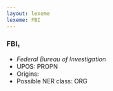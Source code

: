 ```yaml
---
layout: lexeme
lexeme: FBI
---
```


###  FBI₁

* _Federal Bureau of Investigation_
* UPOS:  PROPN
* Origins: 
* Possible NER class:  ORG

